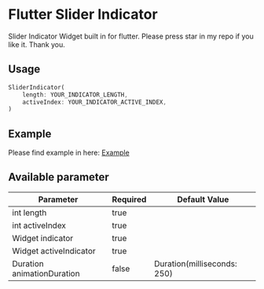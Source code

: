 # Flutter Slider Indicator

Slider Indicator Widget built in for flutter. Please press star in my repo if you like it. Thank you.

## Usage

```dart
SliderIndicator(
    length: YOUR_INDICATOR_LENGTH,
    activeIndex: YOUR_INDICATOR_ACTIVE_INDEX,
)
```

## Example

Please find example in here: [Example](example/lib/main.dart)

## Available parameter

| Parameter                  | Required | Default Value               |
| -------------------------- | -------- | --------------------------- |
| int length                 | true     |                             |
| int activeIndex            | true     |                             |
| Widget indicator           | true     |                             |
| Widget activeIndicator     | true     |                             |
| Duration animationDuration | false    | Duration(milliseconds: 250) |
